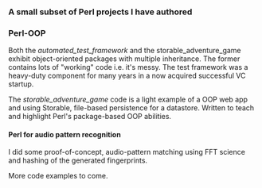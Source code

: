 ### A small subset of Perl projects I have authored

### Perl-OOP

Both the *automated_test_framework* and the storable_adventure_game exhibit object-oriented packages with multiple inheritance. The former contains lots of "working" code i.e. it's messy. The test framework was a heavy-duty component for many years in a now acquired successful VC startup.

The *storable_adventure_game* code is a light example of a OOP web app and using Storable, file-based persistence for a datastore. Written to teach and highlight Perl's package-based OOP abilities. 

#### Perl for audio pattern recognition

I did some proof-of-concept, audio-pattern matching using FFT science and hashing of the generated fingerprints. 

More code examples to come.
